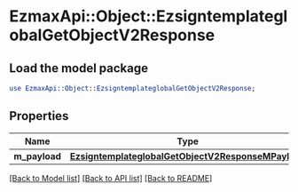 # EzmaxApi::Object::EzsigntemplateglobalGetObjectV2Response

## Load the model package
```perl
use EzmaxApi::Object::EzsigntemplateglobalGetObjectV2Response;
```

## Properties
Name | Type | Description | Notes
------------ | ------------- | ------------- | -------------
**m_payload** | [**EzsigntemplateglobalGetObjectV2ResponseMPayload**](EzsigntemplateglobalGetObjectV2ResponseMPayload.md) |  | 

[[Back to Model list]](../README.md#documentation-for-models) [[Back to API list]](../README.md#documentation-for-api-endpoints) [[Back to README]](../README.md)


